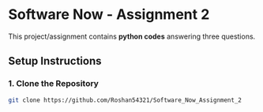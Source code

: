 
# Software Now - Assignment 2

This project/assignment contains **python codes** answering three questions. 


## Setup Instructions

### 1. Clone the Repository

```bash
git clone https://github.com/Roshan54321/Software_Now_Assignment_2
```